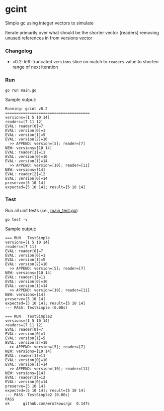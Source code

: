 # gcint

Simple gc using integer vectors to simulate

Iterate primarily over what should be the shorter vector (readers) removing unused references in from versions vector

### Changelog

- v0.2: left-truncated `versions` slice on match to `readers` value to shorten range of next iteration 

### Run 

```shell
go run main.go
```

Sample output:
```shell
Running: gcint v0.2
======================================
versions=[1 5 10 14]
readers=[7 11 12]
EVAL: reader[0]=7
EVAL: version[0]=1
EVAL: version[1]=5
EVAL: version[2]=10
  >> APPEND: version=[5]; reader=[7]
NEW: versions=[10 14]
EVAL: reader[1]=11
EVAL: version[0]=10
EVAL: version[1]=14
  >> APPEND: version=[10]; reader=[11]
NEW: versions=[14]
EVAL: reader[2]=12
EVAL: version[0]=14
preserve=[5 10 14]
expected=[5 10 14]; result=[5 10 14]
```


### Test

Run all unit tests (i.e., [main_test.go](./main_test.go))

```
go test -v
```

Sample output:
```shell
=== RUN   TestSimple
versions=[1 5 10 14]
readers=[7 11]
EVAL: reader[0]=7
EVAL: version[0]=1
EVAL: version[1]=5
EVAL: version[2]=10
  >> APPEND: version=[5]; reader=[7]
NEW: versions=[10 14]
EVAL: reader[1]=11
EVAL: version[0]=10
EVAL: version[1]=14
  >> APPEND: version=[10]; reader=[11]
NEW: versions=[14]
preserve=[5 10 14]
expected=[5 10 14]; result=[5 10 14]
--- PASS: TestSimple (0.00s)

=== RUN   TestSimple2
versions=[1 5 10 14]
readers=[7 11 12]
EVAL: reader[0]=7
EVAL: version[0]=1
EVAL: version[1]=5
EVAL: version[2]=10
  >> APPEND: version=[5]; reader=[7]
NEW: versions=[10 14]
EVAL: reader[1]=11
EVAL: version[0]=10
EVAL: version[1]=14
  >> APPEND: version=[10]; reader=[11]
NEW: versions=[14]
EVAL: reader[2]=12
EVAL: version[0]=14
preserve=[5 10 14]
expected=[5 10 14]; result=[5 10 14]
--- PASS: TestSimple2 (0.00s)
PASS
ok  	github.com/mrutkows/gc	0.147s
```
